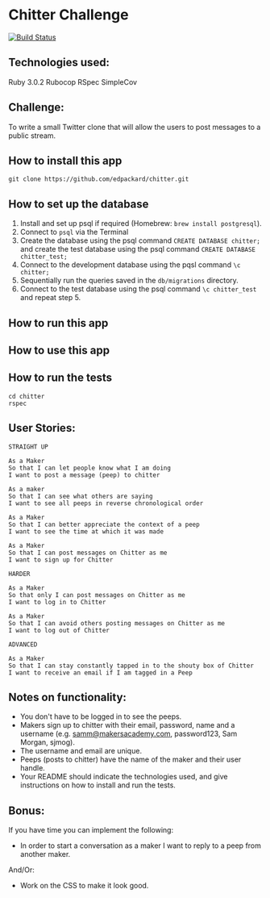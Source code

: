 # Chitter Challenge

[![Build Status](https://app.travis-ci.com/edpackard/chitter.svg?branch=main)](https://app.travis-ci.com/edpackard/chitter)

## Technologies used:

Ruby 3.0.2
Rubocop
RSpec
SimpleCov

## Challenge:

To write a small Twitter clone that will allow the users to post messages to a public stream.

## How to install this app

```
git clone https://github.com/edpackard/chitter.git
```

## How to set up the database

1. Install and set up psql if required (Homebrew: `brew install postgresql`).
2. Connect to `psql` via the Terminal
3. Create the database using the psql command `CREATE DATABASE chitter;` and create the test database using the psql command `CREATE DATABASE chitter_test;`
4. Connect to the development database using the pqsl command `\c chitter;`
5. Sequentially run the queries saved in the `db/migrations` directory.
6. Connect to the test database using the psql command `\c chitter_test` and repeat step 5.

## How to run this app

## How to use this app

## How to run the tests

```
cd chitter
rspec
```

## User Stories:

```
STRAIGHT UP

As a Maker
So that I can let people know what I am doing
I want to post a message (peep) to chitter

As a maker
So that I can see what others are saying
I want to see all peeps in reverse chronological order

As a Maker
So that I can better appreciate the context of a peep
I want to see the time at which it was made

As a Maker
So that I can post messages on Chitter as me
I want to sign up for Chitter

HARDER

As a Maker
So that only I can post messages on Chitter as me
I want to log in to Chitter

As a Maker
So that I can avoid others posting messages on Chitter as me
I want to log out of Chitter

ADVANCED

As a Maker
So that I can stay constantly tapped in to the shouty box of Chitter
I want to receive an email if I am tagged in a Peep
```

## Notes on functionality:

- You don't have to be logged in to see the peeps.
- Makers sign up to chitter with their email, password, name and a username (e.g. samm@makersacademy.com, password123, Sam Morgan, sjmog).
- The username and email are unique.
- Peeps (posts to chitter) have the name of the maker and their user handle.
- Your README should indicate the technologies used, and give instructions on how to install and run the tests.

## Bonus:

If you have time you can implement the following:

- In order to start a conversation as a maker I want to reply to a peep from another maker.

And/Or:

- Work on the CSS to make it look good.

